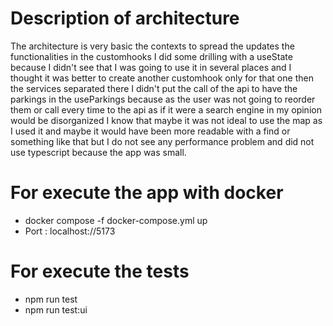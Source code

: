 # Description of architecture
  The architecture is very basic the contexts to spread the updates the functionalities in the customhooks I did some drilling with a useState because I didn't see that I was going to use it in several places and I thought it 
  was better to create another customhook only for that one then the services separated there I didn't put the call of the api to have the parkings in the useParkings because as the user was not going to reorder them or call 
  every time to the api as if it were a search engine in my opinion would be disorganized I know that maybe it was not ideal to use the map as I used it and maybe it would have been more readable with a find or something like 
  that but I do not see any performance problem and did not use typescript because the app was small.

# For execute the app with docker
 - docker compose -f docker-compose.yml up
 - Port : localhost://5173

# For execute the tests 
 - npm run test
 - npm run test:ui
